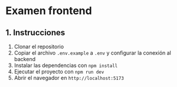 # Examen frontend

## 1. Instrucciones

1. Clonar el repositorio
2. Copiar el archivo `.env.example` a `.env` y configurar la conexión al backend
3. Instalar las dependencias con `npm install`
4. Ejecutar el proyecto con `npm run dev`
5. Abrir el navegador en `http://localhost:5173`
